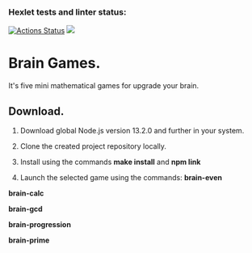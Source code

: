 ### Hexlet tests and linter status:
[![Actions Status](https://github.com/IamUnranked/frontend-project-44/workflows/hexlet-check/badge.svg)](https://github.com/IamUnranked/frontend-project-44/actions)
<a href="https://codeclimate.com/github/IamUnranked/frontend-project-44/maintainability"><img src="https://api.codeclimate.com/v1/badges/d9a9f931105fdb124a32/maintainability" /></a>

# Brain Games. #

It's five mini mathematical games for upgrade your brain.

 ## Download. ##
1. Download global Node.js version 13.2.0 and further in your system.


2. Clone the created project repository locally.


3. Install using the commands **make install** and **npm link**


4. Launch the selected game using the commands:
**brain-even**

**brain-calc**

**brain-gcd**

**brain-progression**

**brain-prime**
